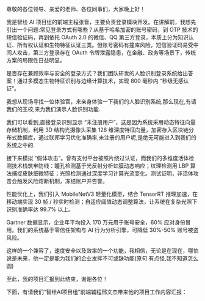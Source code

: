 尊敬的各位领导、亲爱的老师、各位同事们，大家晚上好！

我是智绘 AI 项目组的前端主程张晋，主要负责登录模块开发。在讲解前，我想先引出一个问题:常见登录方式有哪些？从基于哈希加密的账号密码，到 OTP 技术的短信验证码，再到依托 OAuth 2.0 的微信、QQ 第三方登录，本质上分为知识认证、所有权认证和生物特征认证三类。但账号密码有撞库风险，短信验证码易受中间人攻击，第三方登录存在 OAuth 令牌泄露隐患，在金融、政务等场景下，传统方案的局限性日益明显。

是否存在兼顾效率与安全的登录方式？我们团队研发的人脸识别登录系统给出答案！通过多模态生物特征识别与边缘计算技术，实现 800 毫秒内 “秒级无感认证”。

我想从现场寻找一位体验官，来亲身体验一下我们的人脸识别系统,那么现在,有请我们的王校,来为我们演示人脸识别功能.

我们可以看到,直接登录识别显示 “未注册用户”，这是因为系统采用动态特征向量存储机制，利用 3D 结构光摄像头采集 128 维深度特征向量，加密存入区块链分布式数据库，通过联邦学习优化准确率,未注册的用户呢,是绝无可能进入到我们的系统之中的.

接下来模拟 “假体攻击”。曾有支付平台被照片绕过认证，而我们的多维度活体检测技术栈筑牢防线：瞳孔检测基于光反射分析虹膜动态响应；纹理检测用 LBP 算法捕捉皮肤细微特征；光照检测通过深度学习计算光流变化。测试证明，非活体攻击会触发风险熔断机制，冻结账户并告警。

性能优化上，我们引入 MobileNetV3 轻量化模型，结合 TensorRT 推理加速，在移动端实现 30 帧 / 秒实时检测；自适应阈值动态调整算法，让系统在复杂光照下识别准确率达 99.7% 以上。

Gartner 数据显示，企业年平均投入 170 万元用于账号安全，60% 应对身份冒用。我们的系统基于零信任架构与 AI 行为分析引擎，可降低 30%-50% 账号被盗风险。

这样的一个兼容了，速度安全以及效率的一个功能，我相信，无论是在现在，哪怕说是未来，他一定是能为我们的企业发挥不可或缺功能(原句 有点怪,我不知道怎么圆)

至此，我的项目汇报到此结束，谢谢各位！

下面，有请我们“智绘AI项目组”前端辅程邢文杰带来他的项目工作内容汇报：

 